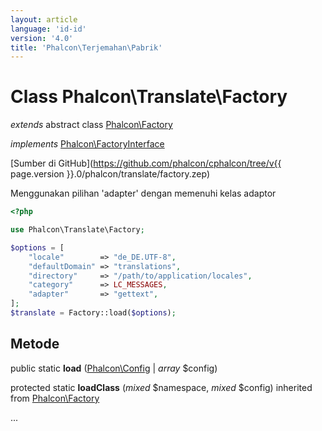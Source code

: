 ```yaml
---
layout: article
language: 'id-id'
version: '4.0'
title: 'Phalcon\Terjemahan\Pabrik'
---
```

# Class **Phalcon\Translate\Factory**

*extends* abstract class [Phalcon\Factory](Phalcon_Factory)

*implements* [Phalcon\FactoryInterface](Phalcon_FactoryInterface)

[Sumber di GitHub](https://github.com/phalcon/cphalcon/tree/v{{ page.version }}.0/phalcon/translate/factory.zep)

Menggunakan pilihan 'adapter' dengan memenuhi kelas adaptor

```php
<?php

use Phalcon\Translate\Factory;

$options = [
    "locale"        => "de_DE.UTF-8",
    "defaultDomain" => "translations",
    "directory"     => "/path/to/application/locales",
    "category"      => LC_MESSAGES,
    "adapter"       => "gettext",
];
$translate = Factory::load($options);

```

## Metode

public static **load** ([Phalcon\Config](Phalcon_Config) | *array* $config)

protected static **loadClass** (*mixed* $namespace, *mixed* $config) inherited from [Phalcon\Factory](Phalcon_Factory)

...